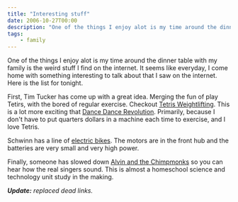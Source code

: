 ```yaml
---
title: "Interesting stuff"
date: 2006-10-27T00:00
description: "One of the things I enjoy alot is my time around the dinner table with my family is..."
tags: 
    - family
---
```


One of the things I enjoy alot is my time around the dinner table with my family is the weird stuff I find on the internet. It seems like everyday, I come home with something interesting to talk about that I saw on the internet. Here is the list for tonight.

First, Tim Tucker has come up with a great idea. Merging the fun of play Tetirs, with the bored of regular exercise. Checkout [Tetris Weightlifting](https://web.archive.org/web/20150223032417/http://tetrisweightlifting.com/howitworks.php). This is a lot more exciting that [Dance Dance Revolution](http://en.wikipedia.org/wiki/Dance_Dance_Revolution). Primarily, because I don't have to put quarters dollars in a machine each time to exercise, and I love Tetris.

Schwinn has a line of [electric bikes](https://www.schwinnbikes.com/collections/electric-bikes). The motors are in the front hub and the batteries are very small and very high power.

Finally, someone has slowed down [Alvin and the Chimpmonks](https://ontheaside.com/uncategorized/alvin-and-the-chipmunks-slowed-down-makes-awesome-sludge-pop/) so you can hear how the real singers sound. This is almost a homeschool science and technology unit study in the making.

_**Update:** replaced dead links._






